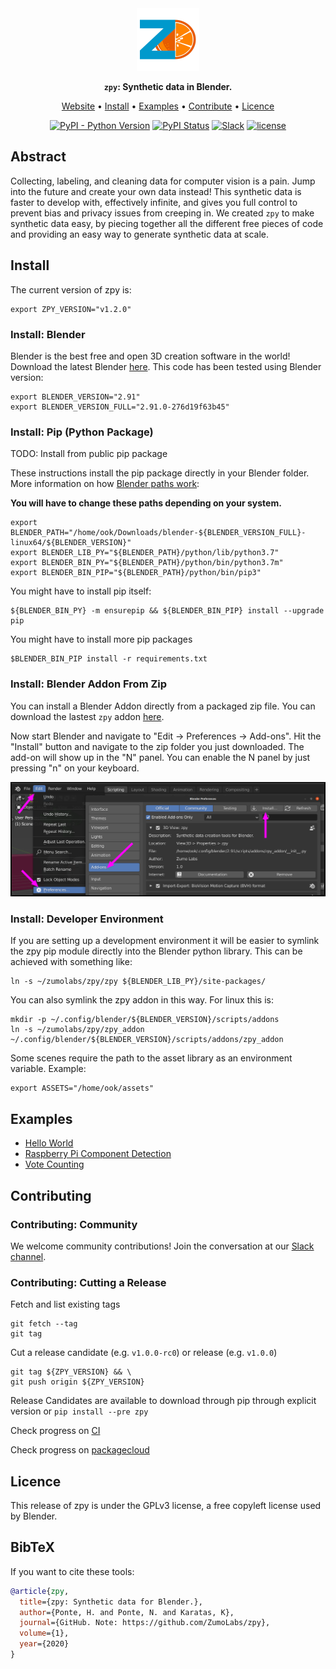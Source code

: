 <div align="center">

<img src="doc/zl_tile_logo.png" width="100px">

**`zpy`: Synthetic data in Blender.**

<p align="center">
  <a href="https://zumolabs.ai/">Website</a> •
  <a href="#Install">Install</a> •
  <a href="#Examples">Examples</a> •
  <a href="#Contribute">Contribute</a> •
  <a href="#Licence">Licence</a>
</p>

[![PyPI - Python Version](https://img.shields.io/pypi/pyversions/zpy)](https://pypi.org/project/zpy/)
[![PyPI Status](https://badge.fury.io/py/zpy.svg)](https://badge.fury.io/py/zpy)
[![Slack](https://img.shields.io/badge/slack-ZumoLabs-green.svg?logo=slack)](https://join.slack.com/t/pytorch-lightning/shared_invite/zt-f6bl2l0l-JYMK3tbAgAmGRrlNr00f1A)
[![license](https://img.shields.io/badge/License-GPL%203.0-blue.svg)](https://github.com/ZumoLabs/zpy/blob/master/LICENSE)
</div>

## Abstract

Collecting, labeling, and cleaning data for computer vision is a pain. Jump into the future and create your own data instead! This synthetic data is faster to develop with, effectively infinite, and gives you full control to prevent bias and privacy issues from creeping in. We created `zpy` to make synthetic data easy, by piecing together all the different free pieces of code and providing an easy way to generate synthetic data at scale.

## Install

The current version of zpy is:

```
export ZPY_VERSION="v1.2.0"
```

### Install: Blender


Blender is the best free and open 3D creation software in the world! Download the latest Blender [here](https://www.blender.org/download/). This code has been tested using Blender version:

```
export BLENDER_VERSION="2.91"
export BLENDER_VERSION_FULL="2.91.0-276d19f63b45"
```

### Install: Pip (Python Package)

TODO: Install from public pip package

These instructions install the pip package directly in your Blender folder. More information on how [Blender paths work](https://docs.blender.org/manual/en/latest/advanced/blender_directory_layout.html):

**You will have to change these paths depending on your system.**

```
export BLENDER_PATH="/home/ook/Downloads/blender-${BLENDER_VERSION_FULL}-linux64/${BLENDER_VERSION}"
export BLENDER_LIB_PY="${BLENDER_PATH}/python/lib/python3.7"
export BLENDER_BIN_PY="${BLENDER_PATH}/python/bin/python3.7m"
export BLENDER_BIN_PIP="${BLENDER_PATH}/python/bin/pip3"
```

You might have to install pip itself:

```
${BLENDER_BIN_PY} -m ensurepip && ${BLENDER_BIN_PIP} install --upgrade pip
```

You might have to install more pip packages

```
$BLENDER_BIN_PIP install -r requirements.txt
```

### Install: Blender Addon From Zip

You can install a Blender Addon directly from a packaged zip file. You can download the lastest `zpy` addon [here]().

Now start Blender and navigate to "Edit -> Preferences -> Add-ons". Hit the "Install" button and navigate to the zip folder you just downloaded. The add-on will show up in the "N" panel. You can enable the N panel by just pressing "n" on your keyboard.

![Enabling the addon](./doc/addon_zip_install_menus.png)

### Install: Developer Environment

If you are setting up a development environment it will be easier to symlink the zpy pip module directly into the Blender python library. This can be achieved with something like:

```
ln -s ~/zumolabs/zpy/zpy ${BLENDER_LIB_PY}/site-packages/
```

You can also symlink the zpy addon in this way. For linux this is:

```
mkdir -p ~/.config/blender/${BLENDER_VERSION}/scripts/addons
ln -s ~/zumolabs/zpy/zpy_addon ~/.config/blender/${BLENDER_VERSION}/scripts/addons/zpy_addon
```

Some scenes require the path to the asset library as an environment variable. Example:

```
export ASSETS="/home/ook/assets"
```

## Examples

- [Hello World]()
- [Raspberry Pi Component Detection](https://towardsdatascience.com/training-ai-with-cgi-b2fb3ca43929)
- [Vote Counting](https://towardsdatascience.com/patrick-vs-squidward-training-vote-detection-ai-with-synthetic-data-d8e24eca114d)

## Contributing

### Contributing: Community

We welcome community contributions! Join the conversation at our [Slack channel]().

### Contributing: Cutting a Release

Fetch and list existing tags

```
git fetch --tag
git tag
```

Cut a release candidate (e.g. `v1.0.0-rc0`) or release (e.g. `v1.0.0`)

```
git tag ${ZPY_VERSION} && \
git push origin ${ZPY_VERSION}
```
Release Candidates are available to download through pip through explicit version or `pip install --pre zpy`

Check progress on [CI](https://app.circleci.com/pipelines/github/ZumoLabs/zpy)

Check progress on [packagecloud](https://packagecloud.io/zumolabs/pypi)

## Licence

This release of zpy is under the GPLv3 license, a free copyleft license used by Blender.

## BibTeX

If you want to cite these tools:

```bibtex
@article{zpy,
  title={zpy: Synthetic data for Blender.},
  author={Ponte, H. and Ponte, N. and Karatas, K},
  journal={GitHub. Note: https://github.com/ZumoLabs/zpy},
  volume={1},
  year={2020}
}
```